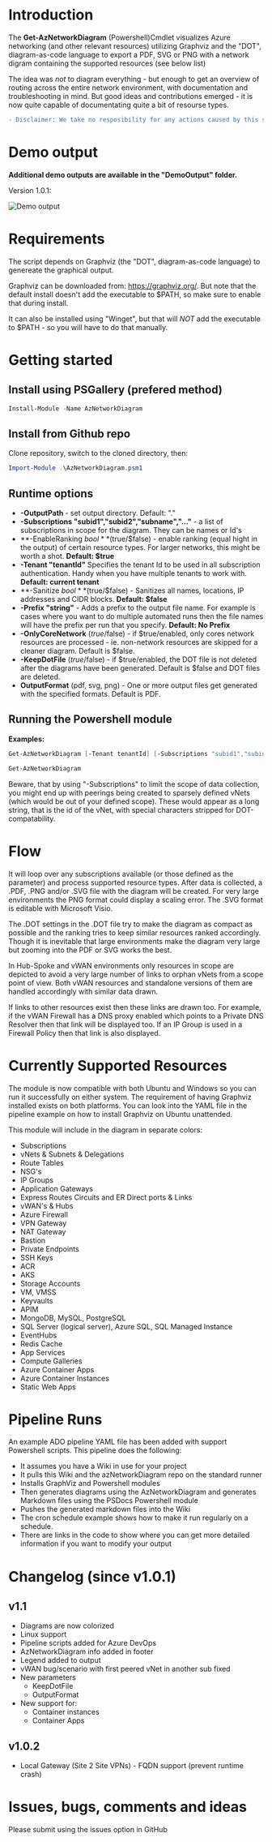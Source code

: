 # Introduction 
The **Get-AzNetworkDiagram** (Powershell)Cmdlet visualizes Azure networking (and other relevant resources) utilizing Graphviz and the "DOT", diagram-as-code language to export a PDF, SVG or PNG with a network digram containing the supported resources (see below list)

The idea was _not_ to diagram everything - but enough to get an overview of routing across the entire network environment, with documentation and troubleshooting in mind. But good ideas and contributions emerged - it is now quite capable of documentating quite a bit of resourse types.

```diff
- Disclaimer: We take no resposibility for any actions caused by this script!
```

# Demo output
**Additional demo outputs are available in the "DemoOutput" folder.**

Version 1.0.1:

![Demo output](https://github.com/dan-madsen/AzNetworkDiagram/blob/main/DemoOutput/Demo.png)  


# Requirements
The script depends on Graphviz (the "DOT", diagram-as-code language) to genereate the graphical output.

Graphviz can be downloaded from: https://graphviz.org/. But note that the default install doesn't add the executable to $PATH, so make sure to enable that during install.

It can also be installed using "Winget", but that will _NOT_ add the executable to $PATH - so you will have to do that manually.

# Getting started 
## Install using PSGallery (prefered method)
```powershell
Install-Module -Name AzNetworkDiagram
```

## Install from Github repo 
Clone repository, switch to the cloned directory, then:
```powershell
Import-Module .\AzNetworkDiagram.psm1
```

## Runtime options
- **-OutputPath <path>** - set output directory. Default: "."
- **-Subscriptions "subid1","subid2","subname","..."** - a list of subscriptions in scope for the diagram. They can be names or Id's
- **-EnableRanking $bool** ($true/$false) - enable ranking (equal hight in the output) of certain resource types. For larger networks, this might be worth a shot. **Default: $true**
- **-Tenant "tenantId"** Specifies the tenant Id to be used in all subscription authentication. Handy when you have multiple tenants to work with. **Default: current tenant**
- **-Sanitize $bool** ($true/$false) - Sanitizes all names, locations, IP addresses and CIDR blocks. **Default: $false**
- **-Prefix "string"** - Adds a prefix to the output file name. For example is cases where you want to do multiple automated runs then the file names will have the prefix per run that you specify. **Default: No Prefix**
- **-OnlyCoreNetwork** ($true/$false) - if $true/enabled, only cores network resources are processed - ie. non-network resources are skipped for a cleaner diagram. Default is $false.
- **-KeepDotFile** ($true/$false) - if $true/enabled, the DOT file is not deleted after the diagrams have been generated. Default is $false and DOT files are deleted.
- **OutputFormat** (pdf, svg, png) - One or more output files get generated with the specified formats. Default is PDF.

## Running the Powershell module
**Examples:**
```powershell
Get-AzNetworkDiagram [-Tenant tenantId] [-Subscriptions "subid1","subid2","..."] [-OutputPath C:\temp\] [-EnableRanking $true] [-OnlyCoreNetwork $true] [-Sanitize $true] [-Prefix prefixstring] [-KeepDotFile $true] [-OutputFormat [pdf,svg,png]]

Get-AzNetworkDiagram 
```

Beware, that by using "-Subscriptions" to limit the scope of data collection, you might end up with peerings being created to sparsely defined vNets (which would be out of your defined scope). These would appear as a long string, that is the id of the vNet, with special characters stripped for DOT-compatability.

# Flow
It will loop over any subscriptions available (or those defined as the parameter) and process supported resource types. After data is collected, a .PDF, .PNG and/or .SVG file with the diagram will be created. For very large environments the PNG format could display a scaling error. The .SVG format is editable with Microsoft Visio.

The .DOT settings in the .DOT file try to make the diagram as compact as possible and the ranking tries to keep similar resources ranked accordingly. Though it is inevitable that large environments make the diagram very large but zooming into the PDF or SVG works the best.

In Hub-Spoke and vWAN environments only resources in scope are depicted to avoid a very large number of links to orphan vNets from a scope point of view. Both vWAN resources and standalone versions of them are handled accordingly with similar data drawn.

If links to other resources exist then these links are drawn too. For example, if the vWAN Firewall has a DNS proxy enabled which points to a Private DNS Resolver then that link will be displayed too. If an IP Group is used in a Firewall Policy then that link is also displayed.

# Currently Supported Resources
The module is now compatible with both Ubuntu and Windows so you can run it successfully on either system. The requirement of having Graphviz installed exists on both platforms. You can look into the YAML file in the pipeline example on how to install Graphviz on Ubuntu unattended.

This module will include in the diagram in separate colors:
  - Subscriptions
  - vNets & Subnets & Delegations
  - Route Tables
  - NSG's
  - IP Groups
  - Application Gateways
  - Express Routes Circuits and ER Direct ports & Links
  - vWAN's & Hubs
  - Azure Firewall
  - VPN Gateway
  - NAT Gateway
  - Bastion
  - Private Endpoints
  - SSH Keys
  - ACR
  - AKS
  - Storage Accounts
  - VM, VMSS
  - Keyvaults
  - APIM
  - MongoDB, MySQL, PostgreSQL
  - SQL Server (logical server), Azure SQL, SQL Managed Instance
  - EventHubs
  - Redis Cache
  - App Services
  - Compute Galleries
  - Azure Container Apps
  - Azure Container Instances
  - Static Web Apps

# Pipeline Runs
An example ADO pipeline YAML file has been added with support Powershell scripts. This pipeline does the following:
  - It assumes you have a Wiki in use for your project
  - It pulls this Wiki and the azNetworkDiagram repo on the standard runner
  - Installs GraphViz and Powershell modules
  - Then generates diagrams using the AzNetworkDiagram and generates Markdown files using the PSDocs Powershell module
  - Pushes the generated markdown files into the Wiki
  - The cron schedule example shows how to make it run regularly on a schedule.
  - There are links in the code to show where you can get more detailed information if you want to modify your output

# Changelog (since v1.0.1)
## v1.1
- Diagrams are now colorized
- Linux support
- Pipeline scripts added for Azure DevOps
- AzNetworkDiagram info added in footer
- Legend added to output
- vWAN bug/scenario with first peered vNet in another sub fixed
- New parameters
  - KeepDotFile
  - OutputFormat
- New support for:
  - Container instances
  - Container Apps
## v1.0.2
- Local Gateway (Site 2 Site VPNs) - FQDN support (prevent runtime crash)

# Issues, bugs, comments and ideas
Please submit using the issues option in GitHub
